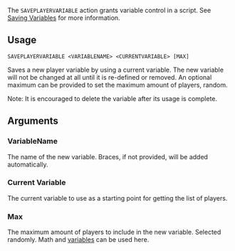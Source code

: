 The `SAVEPLAYERVARIABLE` action grants variable control in a script. See [Saving Variables](https://github.com/Thundermaker300/ScriptedEvents/wiki/Saving-Variables) for more information.

## Usage
```
SAVEPLAYERVARIABLE <VARIABLENAME> <CURRENTVARIABLE> [MAX]
```
Saves a new player variable by using a current variable. The new variable will not be changed at all until it is re-defined or removed. An optional maximum can be provided to set the maximum amount of players, random.

Note: It is encouraged to delete the variable after its usage is complete. 

## Arguments
### VariableName
The name of the new variable. Braces, if not provided, will be added automatically.

### Current Variable
The current variable to use as a starting point for getting the list of players.

### Max
The maximum amount of players to include in the new variable. Selected randomly. Math and [variables](https://github.com/Thundermaker300/ScriptedEvents/wiki/Variables) can be used here.